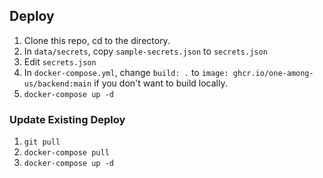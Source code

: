 
## Deploy

1. Clone this repo, cd to the directory.
2. In `data/secrets`, copy `sample-secrets.json` to `secrets.json`
3. Edit `secrets.json`
4. In `docker-compose.yml`, change `build: .` to `image: ghcr.io/one-among-us/backend:main` if you don't want to build locally.
5. `docker-compose up -d`

### Update Existing Deploy

1. `git pull`
2. `docker-compose pull`
3. `docker-compose up -d`
